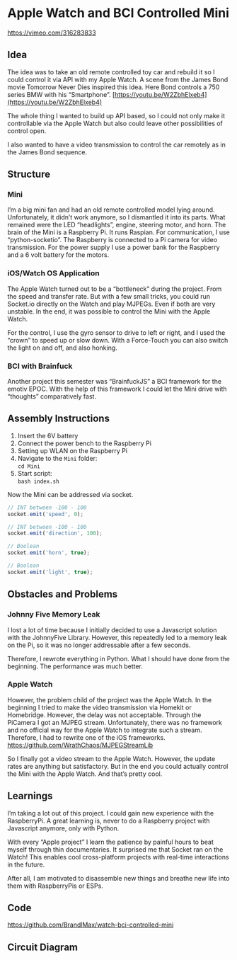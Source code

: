 # Apple Watch and BCI Controlled Mini

https://vimeo.com/316283833

## Idea
The idea was to take an old remote controlled toy car and rebuild it so I could control it via API with my Apple Watch.
A scene from the James Bond movie Tomorrow Never Dies inspired this idea. Here Bond controls a 750 series BMW with his “Smartphone”. [https://youtu.be/W2ZbhElxeb4](https://youtu.be/W2ZbhElxeb4)

The whole thing I wanted to build up API based, so I could not only make it controllable via the Apple Watch but also could leave other possibilities of control open.

I also wanted to have a video transmission to control the car remotely as in the James Bond sequence.

## Structure
### Mini
I’m a big mini fan and had an old remote controlled model lying around. Unfortunately, it didn’t work anymore, so I dismantled it into its parts. What remained were the LED “headlights”, engine, steering motor, and horn. The brain of the Mini is a Raspberry Pi. It runs Raspian. For communication, I use “python-socketio”. The Raspberry is connected to a Pi camera for video transmission. For the power supply I use a power bank for the Raspberry and a 6 volt battery for the motors.

### iOS/Watch OS Application
The Apple Watch turned out to be a “bottleneck” during the project. From the speed and transfer rate. But with a few small tricks, you could run Socket.io directly on the Watch and play MJPEGs. Even if both are very unstable. In the end, it was possible to control the Mini with the Apple Watch.

For the control, I use the gyro sensor to drive to left or right, and I used the “crown” to speed up or slow down. With a Force-Touch you can also switch the light on and off, and also honking. 

### BCI with Brainfuck
Another project this semester was “BrainfuckJS” a BCI framework for the emotiv EPOC. With the help of this framework I could let the Mini drive with “thoughts” comparatively fast.

## Assembly Instructions
1. Insert the 6V battery
2. Connect the power bench to the Raspberry Pi
3. Setting up WLAN on the Raspberry Pi
4. Navigate to the ```Mini``` folder: \
```cd Mini```
5. Start script: \
```bash index.sh```


Now the Mini can be addressed via socket.

``` javascript
// INT between -100 - 100
socket.emit('speed', 0);

// INT between -100 - 100
socket.emit('direction', 100);

// Boolean
socket.emit('horn', true);

// Boolean
socket.emit('light', true);
```

## Obstacles and Problems
### Johnny Five Memory Leak
I lost a lot of time because I initially decided to use a Javascript solution with the JohnnyFive Library. However, this repeatedly led to a memory leak on the Pi, so it was no longer addressable after a few seconds.

Therefore, I rewrote everything in Python.
What I should have done from the beginning. The performance was much better.

### Apple Watch
However, the problem child of the project was the Apple Watch.
In the beginning I tried to make the video transmission via Homekit or Homebridge. However, the delay was not acceptable. Through the PiCamera I got an MJPEG stream. Unfortunately, there was no framework and no official way for the Apple Watch to integrate such a stream. Therefore, I had to rewrite one of the iOS frameworks. <br/> [https://github.com/WrathChaos/MJPEGStreamLib
](https://github.com/WrathChaos/MJPEGStreamLib)

So I finally got a video stream to the Apple Watch. However, the update rates are anything but satisfactory. But in the end you could actually control the Mini with the Apple Watch. And that’s pretty cool.

## Learnings
I’m taking a lot out of this project. I could gain new experience with the RaspberryPi. A great learning is, never to do a Raspberry project with Javascript anymore, only with Python. 

With every “Apple project” I learn the patience by painful hours to beat myself through thin documentaries. It surprised me that Socket ran on the Watch! This enables cool cross-platform projects with real-time interactions in the future.

After all, I am motivated to disassemble new things and breathe new life into them with RaspberryPis or ESPs.

## Code
[https://github.com/BrandlMax/watch-bci-controlled-mini
](https://github.com/BrandlMax/watch-bci-controlled-mini)

## Circuit Diagram



